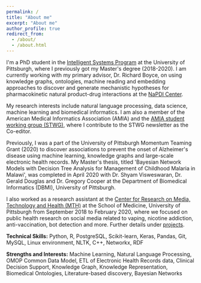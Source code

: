 ```yaml
---
permalink: /
title: "About me"
excerpt: "About me"
author_profile: true
redirect_from: 
  - /about/
  - /about.html
---
```


I'm a PhD student in the [Intelligent Systems Program](https://www.isp.pitt.edu/ "ISP") at the University of Pittsburgh, where I previously got my Master's degree (2018-2020). I am currently working with my primary advisor, Dr. Richard Boyce, on using knowledge graphs, ontologies, machine reading and embedding approaches to discover and generate mechanistic hypotheses for pharmacokinetic natural product-drug interactions at the [NaPDI Center](https://napdicenter.org/). 

My research interests include natural language processing, data science, machine learning and biomedical informatics. I am also a member of the American Medical Informatics Association (AMIA) and the [AMIA student working group (STWG)](https://www.amia.org/programs/working-groups/student), where I contribute to the STWG newsletter as the Co-editor.

Previously, I was a part of the University of Pittsburgh Momentum Teaming Grant (2020) to discover associations to prevent the onset of Alzheimer's disease using machine learning, knowledge graphs and large-scale electronic health records. My Master's thesis, titled 'Bayesian Network Models with Decision Tree Analysis for Management of Childhood Malaria in Malawi', was completed in April 2020 with Dr. Shyam Visweswaran, Dr. Gerald Douglas and Dr. Gregory Cooper at the Department of Biomedical Informatics (DBMI), University of Pittsburgh.

I also worked as a research assistant at the [Center for Research on Media, Technology and Health (MTH)](https://www.crmth.pitt.edu/) at the School of Medicine, University of Pittsburgh from September 2018 to February 2020, where we focused on public health research on social media related to vaping, nicotine addiction, anti-vaccination, bot detection and more. Further details under [projects](https://sanyabt.github.io/projects/).

**Technical Skills:** Python, R, PostgreSQL, Scikit-learn, Keras, Pandas, Git, MySQL, Linux environment, NLTK, C++, Networkx, RDF

**Strengths and Interests:** Machine Learning, Natural Language Processing, OMOP Common Data Model, ETL of Electronic Health Records data, Clinical Decision Support, Knowledge Graph, Knowledge Representation, Biomedical Ontologies, Literature-based discovery, Bayesian Networks